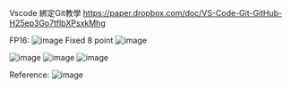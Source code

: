 Vscode 綁定Git教學
https://paper.dropbox.com/doc/VS-Code-Git-GitHub-H25ep3Go7tfIbXPsxkMhg

FP16:
![image](https://user-images.githubusercontent.com/46491172/123537372-a4b42100-d761-11eb-85d4-3c11b4b2d4e7.png)
Fixed 8 point
![image](https://user-images.githubusercontent.com/46491172/123537469-32900c00-d762-11eb-9858-963eaf93272b.png)



![image](https://user-images.githubusercontent.com/46491172/123511899-d58b4c00-d6b6-11eb-9d27-b1e779c7f625.png)
![image](https://user-images.githubusercontent.com/46491172/123511907-df14b400-d6b6-11eb-8a99-c964be1b7717.png)
![image](https://user-images.githubusercontent.com/46491172/123511919-ef2c9380-d6b6-11eb-9977-2379d4243adc.png)




Reference:
![image](https://user-images.githubusercontent.com/46491172/123511954-331f9880-d6b7-11eb-80d8-9e9dc8cb717d.png)